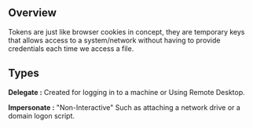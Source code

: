 ## **Overview**

Tokens are just like browser cookies in concept, they are temporary keys that allows access to a system/network without having to provide credentials each time we access a file.


## **Types**

**Delegate :** Created for logging in to a machine or Using Remote Desktop.

**Impersonate :** "Non-Interactive" Such as attaching a network drive or a domain logon  script.

